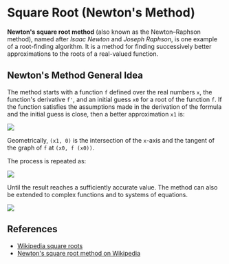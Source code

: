 # Square Root (Newton's Method)

**Newton's square root method** (also known as the Newton–Raphson method), named after _Isaac Newton_ and _Joseph Raphson_, is one example of a root-finding algorithm. It is a method for finding successively better approximations to the roots of a real-valued function.

## Newton's Method General Idea

The method starts with a function `f` defined over the real numbers `x`, the function's derivative `f'`, and an initial guess `x0` for a root of the function `f`. If the function satisfies the assumptions made in the derivation of the formula and the initial guess is close, then a better approximation `x1` is:

![](https://wikimedia.org/api/rest_v1/media/math/render/svg/52c50eca0b7c4d64ef2fdca678665b73e944cb84)

Geometrically, `(x1, 0)` is the intersection of the `x`-axis and the tangent of the graph of `f` at `(x0, f (x0))`.

The process is repeated as:

![](https://wikimedia.org/api/rest_v1/media/math/render/svg/710c11b9ec4568d1cfff49b7c7d41e0a7829a736)

Until the result reaches a sufficiently accurate value. The method can also be extended to complex functions and to systems of equations.

![](https://upload.wikimedia.org/wikipedia/commons/e/e0/NewtonIteration_Ani.gif)

## References

- [Wikipedia square roots](https://en.wikipedia.org/wiki/Methods_of_computing_square_roots)
- [Newton's square root method on Wikipedia](https://en.wikipedia.org/wiki/Newton%27s_method)